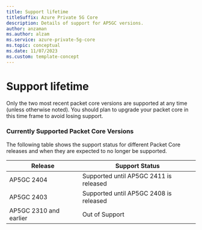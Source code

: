 ```yaml
---
title: Support lifetime 
titleSuffix: Azure Private 5G Core
description: Details of support for AP5GC versions.
author: anzaman
ms.author: alzam
ms.service: azure-private-5g-core
ms.topic: conceptual
ms.date: 11/07/2023
ms.custom: template-concept
---
```


# Support lifetime

Only the two most recent packet core versions are supported at any time (unless otherwise noted). You should plan to upgrade your packet core in this time frame to avoid losing support.

### Currently Supported Packet Core Versions
The following table shows the support status for different Packet Core releases and when they are expected to no longer be supported.

| Release | Support Status |
|---------|----------------|
| AP5GC 2404 | Supported until AP5GC 2411 is released |
| AP5GC 2403 | Supported until AP5GC 2408 is released |
| AP5GC 2310 and earlier | Out of Support |

